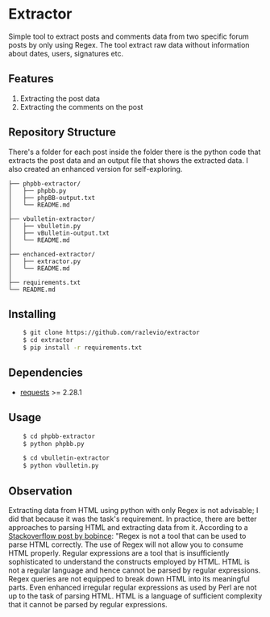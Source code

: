 # Extractor

Simple tool to extract posts and comments data from two specific forum posts by only using Regex. The tool extract raw data without information about dates, users, signatures etc.

## Features

1.  Extracting the post data
2.  Extracting the comments on the post

## Repository Structure

There's a folder for each post inside the folder there is the python code that extracts the post data and an output file that shows the extracted data.
I also created an enhanced version for self-exploring.

```ascii
├── phpbb-extractor/
│   ├── phpbb.py
│   ├── phpBB-output.txt
│   └── README.md
│
├── vbulletin-extractor/
│   ├── vbulletin.py
│   ├── vBulletin-output.txt
│   └── README.md
│
├── enchanced-extractor/
│   ├── extractor.py
│   └── README.md
│
├── requirements.txt
└── README.md
```

## Installing
```bash
    $ git clone https://github.com/razlevio/extractor
    $ cd extractor
    $ pip install -r requirements.txt
```

## Dependencies

* [requests](https://requests.readthedocs.io/) >= 2.28.1

## Usage
```bash
    $ cd phpbb-extractor
    $ python phpbb.py
```
```bash
    $ cd vbulletin-extractor
    $ python vbulletin.py
```

## Observation
Extracting data from HTML using python with only Regex is not advisable; I did that because it was the task's requirement. In practice, there are better approaches to parsing HTML and extracting data from it. According to a [Stackoverflow post by bobince](https://stackoverflow.com/questions/1732348/regex-match-open-tags-except-xhtml-self-contained-tags/1732454#1732454): "Regex is not a tool that can be used to parse HTML correctly. The use of Regex will not allow you to consume HTML properly. Regular expressions are a tool that is insufficiently sophisticated to understand the constructs employed by HTML. HTML is not a regular language and hence cannot be parsed by regular expressions. Regex queries are not equipped to break down HTML into its meaningful parts. Even enhanced irregular regular expressions as used by Perl are not up to the task of parsing HTML. HTML is a language of sufficient complexity that it cannot be parsed by regular expressions.
